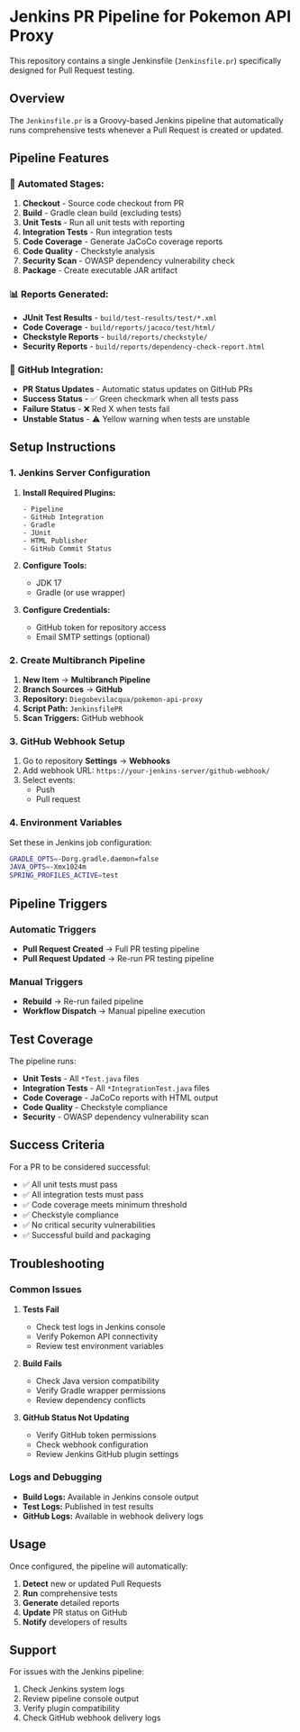 # Jenkins PR Pipeline for Pokemon API Proxy

This repository contains a single Jenkinsfile (`Jenkinsfile.pr`) specifically designed for Pull Request testing.

## Overview

The `Jenkinsfile.pr` is a Groovy-based Jenkins pipeline that automatically runs comprehensive tests whenever a Pull Request is created or updated.

## Pipeline Features

### 🔄 **Automated Stages:**

1. **Checkout** - Source code checkout from PR
2. **Build** - Gradle clean build (excluding tests)
3. **Unit Tests** - Run all unit tests with reporting
4. **Integration Tests** - Run integration tests
5. **Code Coverage** - Generate JaCoCo coverage reports
6. **Code Quality** - Checkstyle analysis
7. **Security Scan** - OWASP dependency vulnerability check
8. **Package** - Create executable JAR artifact

### 📊 **Reports Generated:**

- **JUnit Test Results** - `build/test-results/test/*.xml`
- **Code Coverage** - `build/reports/jacoco/test/html/`
- **Checkstyle Reports** - `build/reports/checkstyle/`
- **Security Reports** - `build/reports/dependency-check-report.html`

### 🔔 **GitHub Integration:**

- **PR Status Updates** - Automatic status updates on GitHub PRs
- **Success Status** - ✅ Green checkmark when all tests pass
- **Failure Status** - ❌ Red X when tests fail
- **Unstable Status** - ⚠️ Yellow warning when tests are unstable

## Setup Instructions

### 1. Jenkins Server Configuration

1. **Install Required Plugins:**
   ```
   - Pipeline
   - GitHub Integration
   - Gradle
   - JUnit
   - HTML Publisher
   - GitHub Commit Status
   ```

2. **Configure Tools:**
   - JDK 17
   - Gradle (or use wrapper)

3. **Configure Credentials:**
   - GitHub token for repository access
   - Email SMTP settings (optional)

### 2. Create Multibranch Pipeline

1. **New Item** → **Multibranch Pipeline**
2. **Branch Sources** → **GitHub**
3. **Repository:** `Diegobevilacqua/pokemon-api-proxy`
4. **Script Path:** `JenkinsfilePR`
5. **Scan Triggers:** GitHub webhook

### 3. GitHub Webhook Setup

1. Go to repository **Settings** → **Webhooks**
2. Add webhook URL: `https://your-jenkins-server/github-webhook/`
3. Select events:
   - Push
   - Pull request

### 4. Environment Variables

Set these in Jenkins job configuration:

```bash
GRADLE_OPTS=-Dorg.gradle.daemon=false
JAVA_OPTS=-Xmx1024m
SPRING_PROFILES_ACTIVE=test
```

## Pipeline Triggers

### Automatic Triggers
- **Pull Request Created** → Full PR testing pipeline
- **Pull Request Updated** → Re-run PR testing pipeline

### Manual Triggers
- **Rebuild** → Re-run failed pipeline
- **Workflow Dispatch** → Manual pipeline execution

## Test Coverage

The pipeline runs:
- **Unit Tests** - All `*Test.java` files
- **Integration Tests** - All `*IntegrationTest.java` files
- **Code Coverage** - JaCoCo reports with HTML output
- **Code Quality** - Checkstyle compliance
- **Security** - OWASP dependency vulnerability scan

## Success Criteria

For a PR to be considered successful:
- ✅ All unit tests must pass
- ✅ All integration tests must pass
- ✅ Code coverage meets minimum threshold
- ✅ Checkstyle compliance
- ✅ No critical security vulnerabilities
- ✅ Successful build and packaging

## Troubleshooting

### Common Issues

1. **Tests Fail**
   - Check test logs in Jenkins console
   - Verify Pokemon API connectivity
   - Review test environment variables

2. **Build Fails**
   - Check Java version compatibility
   - Verify Gradle wrapper permissions
   - Review dependency conflicts

3. **GitHub Status Not Updating**
   - Verify GitHub token permissions
   - Check webhook configuration
   - Review Jenkins GitHub plugin settings

### Logs and Debugging

- **Build Logs:** Available in Jenkins console output
- **Test Logs:** Published in test results
- **GitHub Logs:** Available in webhook delivery logs

## Usage

Once configured, the pipeline will automatically:

1. **Detect** new or updated Pull Requests
2. **Run** comprehensive tests
3. **Generate** detailed reports
4. **Update** PR status on GitHub
5. **Notify** developers of results

## Support

For issues with the Jenkins pipeline:
1. Check Jenkins system logs
2. Review pipeline console output
3. Verify plugin compatibility
4. Check GitHub webhook delivery logs
